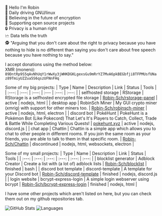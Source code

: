 👋 Hello I'm Robin<br>
🐧 Daily driving GNU/linux<br>
🔐 Believing in the future of encryption<br>
👐 Supporting open source projects<br>
🔒 Privacy is a human right<br>
🗠 Data tells the truth<br>
🕵️ "Arguing that you don't care about the right to privacy because you have nothing to hide is no different than saying you don't care about free speech because you have nothing to say."

I accept donations using the method below:<br>
XMR (monero): `89DntRp9S5qAvNhUqY1rWwXy3jWHKDGKLgexsGu9mRrYZ7MvA6pkBEGbfji8TFPMUsfUNaz89TmiyUZZua5S6qszUFNnFHq`

Some of my big projects:
| Type | Name | Description | Link | Status | Tools  |
| :---: | :---: | :---: | :--- | :---: | :---: |
| selfhosted storage | RStorage | RStorage is a selfhosted encrypted file storage | [Robin-Sch/rstorage-panel](https://github.com/Robin-Sch/rstorage-panel) | active | nodejs, html |
| desktop app | RobinSch Miner | My GUI crypto miner (xmrig) with support for other miners too. | [Robin-Sch/robinsch-miner](https://github.com/Robin-Sch/robinsch-miner) | active | nodejs, html, electron |
| discord bot | PokéHunt | PokeHunt is a Pokémon Bot (Like Pokecord) That Let's It's Players to Catch, Collect, Trade & Battle While Completing Various Quests! | [pokehunt.xyz](https://www.pokehunt.xyz/) | active | nodejs, discord.js |
| chat app | Chattin | Chattin is a simple app which allows you to chat to other people in different rooms. If you join the same room as your friends, you are able to talk to them in that specific room. | [Robin-Sch/Chattin](https://github.com/Robin-Sch/Chattin) | discontinued | nodejs, html, websockets, electron |

Some of my small projects:
| Type | Name | Description | Link | Status | Tools |
| :---: | :---: | :---: | :---: | :---: | :---: |
| blocklist generator | Adblock Creator | Create a list with (a lot of) adblock lists | [Robin-Sch/blocklist](https://github.com/Robin-Sch/blocklist) | finished | bash |
| discord bot template | discord-template | A template for your Discord bot | [Robin-Sch/discord-template](https://github.com/Robin-Sch/discord-template) | finished | nodejs, discord.js | 
| login website | bcrypt-express-login | A simple login webserver using bcrypt | [Robin-Sch/bcrypt-express-login](https://github.com/Robin-Sch/bcrypt-express-login) | finished | nodejs, html |

I have some other projects which aren't listed on here, but you can check them out on my github repositories tab.

![GitHub Stats](https://github-readme-stats.vercel.app/api?username=robin-sch&hide=stars&count_private=true&show_icons=true&theme=highcontrast)
![Languages](https://github-readme-stats.vercel.app/api/top-langs/?username=robin-sch&hide=shell,batchfile&layout=compact&theme=highcontrast)